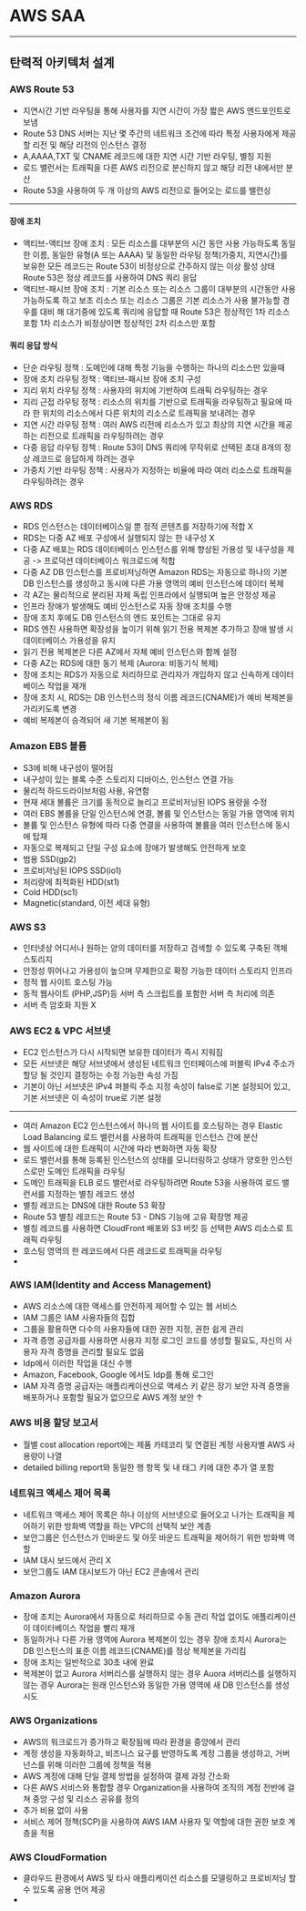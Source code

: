 # AWS SAA

---

## 탄력적 아키텍처 설계

### AWS Route 53

- 지연시간 기반 라우팅을 통해 사용자를 지연 시간이 가장 짧은 AWS 엔드포인트로 보냄
- Route 53 DNS 서버는 지난 몇 주간의 네트워크 조건에 따라 특정 사용자에게 제공할 리전 및 해당 리전의 인스턴스 결정
- A,AAAA,TXT 및 CNAME 레코드에 대한 지연 시간 기반 라우팅, 별칭 지원
- 로드 밸런서는 트래픽을 다른 AWS 리전으로 분신하지 않고 해당 리전 내에서만 분산
- Route 53을 사용하여 두 개 이상의 AWS 리전으로 들어오는 로드를 밸런싱

---

#### 장애 조치

- 액티브-액티브 장애 조치 : 모든 리소스를 대부분의 시간 동안 사용 가능하도록
                            동일한 이름, 동일한 유형(A 또는 AAAA) 및 동일한 라우팅 정책(가중치, 지연시간)를 보유한 모든 레코드는 Route 53이 비정상으로 간주하지 않는 이상 활성 상태
                            Route 53은 정상 레코드를 사용하여 DNS 쿼리 응답
- 액티브-패시브 장애 조치 : 기본 리소스 또는 리소스 그룹이 대부분의 시간동안 사용가능하도록 하고 보조 리소스 또는 리소스 그룹은 기본 리소스가 사용 불가능할 경우를 대비 해 대기중에 있도록
                            쿼리에 응답할 때 Route 53은 정상적인 1차 리소스 포함
                            1차 리소스가 비정상이면 정상적인 2차 리소스만 포함

#### 쿼리 응답 방식

- 단순 라우팅 정책 : 도메인에 대해 특정 기능을 수행하는 하나의 리소스만 있을때
- 장애 조치 라우팅 정책 : 액티브-패시브 장애 조치 구성
- 지리 위치 라우팅 정책 : 사용자의 위치에 기반하여 트래픽 라우팅하는 경우
- 지리 근접 라우팅 정책 : 리소스의 위치를 기반으로 트래픽을 라우팅하고 필요에 따라 한 위치의 리소스에서 다른 위치의 리소스로 트래픽을 보내려는 경우
- 지연 시간 라우팅 정책 : 여러 AWS 리전에 리소스가 있고 최상의 지연 시간을 제공하는 리전으로 트래픽을 라우팅하려는 경우
- 다중 응답 라우팅 정책 : Route 53이 DNS 쿼리에 무작위로 선택된 초대 8개의 정상 레코드로 응답하게 하려는 경우
- 가중치 기반 라우팅 정책 : 사용자가 지정하는 비율에 따라 여러 리소스로 트래픽을 라우팅하려는 경우

### AWS RDS

- RDS 인스턴스는 데이터베이스일 뿐 정적 콘텐츠를 저장하기에 적합 X
- RDS는 다중 AZ 배포 구성에서 실행되지 않는 한 내구성 X
- 다중 AZ 배포는 RDS 데이터베이스 인스턴스를 위해 향상된 가용성 및 내구성을 제공 -> 프로덕션 데이터베이스 워크로드에 적합
- 다중 AZ DB 인스턴스를 프로비저닝하면 Amazon RDS는 자동으로 하나의 기본 DB 인스턴스를 생성하고 동시에 다른 가용 영역의 예비 인스턴스에 데이터 복제
- 각 AZ는 물리적으로 분리된 자체 독립 인프라에서 실행되며 높은 안정성 제공
- 인프라 장애가 발생해도 예비 인스턴스로 자동 장애 조치를 수행
- 장애 조치 후에도 DB 인스턴스의 엔드 포인트는 그대로 유지
- RDS 엔진 사용하면 확장성을 높이기 위해 읽기 전용 복제본 추가하고 장애 발생 시 데이터베이스 가용성을 유지
- 읽기 전용 복제본은 다른 AZ에서 자체 예비 인스턴스와 함께 설정
- 다중 AZ는 RDS에 대한 동기 복제 (Aurora: 비동기식 복제)
- 장애 조치는 RDS가 자동으로 처리하므로 관리자가 개입하지 않고 신속하게 데이터베이스 작업을 재개
- 장애 조치 시, RDS는 DB 인스턴스의 정식 이름 레코드(CNAME)가 예비 복제본을 가리키도록 변경
- 예비 복제본이 승격되어 새 기본 복제본이 됨 

### Amazon EBS 볼륨

- S3에 비해 내구성이 떨어짐
- 내구성이 있는 블록 수준 스토리지 디바이스, 인스턴스 연결 가능
- 물리적 하드드라이브처럼 사용, 유연함
- 현재 세대 볼륨은 크기를 동적으로 늘리고 프로비저닝된 IOPS 용량을 수정
- 여러 EBS 볼륨을 단일 인스턴스에 연결, 볼륨 및 인스턴스는 동일 가용 영역에 위치
- 볼륨 및 인스턴스 유형에 따라 다중 연결을 사용하여 볼륨을 여러 인스턴스에 동시에 탑재
- 자동으로 복제되고 단일 구성 요소에 장애가 발생해도 안전하게 보호
- 범용 SSD(gp2)
- 프로비저닝된 IOPS SSD(io1)
- 처리량에 최적화된 HDD(st1)
- Cold HDD(sc1)
- Magnetic(standard, 이전 세대 유형)

### AWS S3

- 인터넷상 어디서나 원하는 양의 데이터를 저장하고 검색할 수 있도록 구축된 객체 스토리지
- 안정성 뛰어나고 가용성이 높으며 무제한으로 확장 가능한 데이터 스토리지 인프라
- 정적 웹 사이트 호스팅 가능
- 동적 웹사이트 (PHP,JSP)등 서버 측 스크립트를 포함한 서버 측 처리에 의존
- 서버 측 암호화 지원 X

### AWS EC2 & VPC 서브넷

- EC2 인스턴스가 다시 시작되면 보유한 데이터가 즉시 지워짐
- 모든 서브넷은 해당 서브넷에서 생성된 네트워크 인터페이스에 퍼블릭 IPv4 주소가 할당 될 것인지 결정하는 수정 가능한 속성 가짐
- 기본이 아닌 서브넷은 IPv4 퍼블릭 주소 지정 속성이 false로 기본 설정되어 있고, 기본 서브넷은 이 속성이 true로 기본 설정

---

- 여러 Amazon EC2 인스턴스에서 하나의 웹 사이트를 호스팅하는 경우 Elastic Load Balancing 로드 밸런서를 사용하여 트래픽을 인스턴스 간에 분산
- 웹 사이트에 대한 트래픽이 시간에 따라 변화하면 자동 확장
- 로드 밸런서를 통해 등록된 인스턴스의 상태를 모니터링하고 상태가 양호한 인스턴스로만 도메인 트래픽을 라우팅
- 도메인 트래픽을 ELB 로드 밸런서로 라우팅하려면 Route 53을 사용하여 로드 밸런서를 지정하는 별칭 레코드 생성
- 별칭 레코드는 DNS에 대한 Route 53 확장
- Route 53 별칭 레코드는 Route 53 - DNS 기능에 고유 확장명 제공
- 별칭 레코드를 사용하면 CloudFront 배포와 S3 버킷 등 선택한 AWS 리소스로 트래픽 라우팅
- 호스팅 영역의 한 레코드에서 다른 레코드로 트래픽을 라우팅
- 

### AWS IAM(Identity and Access Management)

- AWS 리소스에 대한 액세스를 안전하게 제어할 수 있는 웹 서비스
- IAM 그룹은 IAM 사용자들의 집합
- 그룹을 활용하면 다수의 사용자들에 대한 권한 지정, 권한 쉽게 관리
- 자격 증명 공급자를 사용하면 사용자 지정 로그인 코드를 생성할 필요도, 자신의 사용자 자격 증명을 관리할 필요도 없음
- Idp에서 이러한 작업을 대신 수행
- Amazon, Facebook, Google 에서도 Idp를 통해 로그인
- IAM 자격 증명 공급자는 애플리케이션으로 액세스 키 같은 장기 보안 자격 증명을 배포하거나 포함할 필요가 없으므로 AWS 계정 보안 ↑

### AWS 비용 할당 보고서

- 월별 cost allocation report에는 제품 카테코리 및 연결된 계정 사용자별 AWS 사용량이 나열
- detailed billing report와 동일한 행 항목 및 내 태그 키에 대한 추가 열 포함

### 네트워크 액세스 제어 목록

- 네트워크 액세스 제어 목록은 하나 이상의 서브넷으로 들어오고 나가는 트래픽을 제어하기 위한 방화벽 역할을 하는 VPC의 선택적 보안 계층
- 보안그룹은 인스턴스가 인바운드 및 아웃 바운드 트래픽을 제어하기 위한 방화벽 역할
- IAM 대시 보드에서 관리 X
- 보안그룹도 IAM 대시보드가 아닌 EC2 콘솔에서 관리

### Amazon Aurora

- 장애 조치는 Aurora에서 자동으로 처리하므로 수동 관리 작업 없이도 애플리케이션이 데이터베이스 작업을 빨리 재개
- 동일하거나 다른 가용 영역에 Aurora 복제본이 있는 경우 장애 조치시 Aurora는 DB 인스턴스의 표준 이름 레코드(CNAME)를 정상 복제본을 가리킴
- 장애 조치는 일반적으로 30초 내에 완료
- 복제본이 없고 Aurora 서버리스를 실행하지 않는 경우 Auora 서버리스를 실행하지 않는 경우 Aurora는 원래 인스턴스와 동일한 가용 영역에 새 DB 인스턴스를 생성 시도

### AWS Organizations

- AWS의 워크로드가 증가하고 확장됨에 따라 환경을 중앙에서 관리
- 계정 생성을 자동화하고, 비즈니스 요구를 반영하도록 계정 그룹을 생성하고, 거버넌스를 위해 이러한 그룹에 정책을 적용
- AWS 계정에 대해 단일 결제 방법을 설정하여 결제 과정 간소화
- 다른 AWS 서비스와 통합할 경우 Organization을 사용하여 조직의 계정 전반에 걸쳐 중앙 구성 및 리소스 공유를 정의
- 추가 비용 없이 사용
- 서비스 제어 정책(SCP)을 사용하여 AWS IAM 사용자 및 역할에 대한 권한 보호 계층을 적용

### AWS CloudFormation

- 클라우드 환경에서 AWS 및 타사 애플리케이션 리소스를 모델링하고 프로비저닝 할 수 있도록 공용 언어 제공
- 